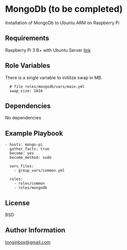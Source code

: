 MongoDb (to be completed)
=========

Installation of MongoDb to Ubuntu ARM on Raspberry Pi

Requirements
------------

Raspberry Pi 3 B+ with Ubuntu Server [link](https://www.ubuntu.com/download/iot/raspberry-pi-2-3)

Role Variables
--------------
There is a single variable to initilize swap in MB.

      # file roles/mongodb/vars/main.yml
      swap_size: 1024


Dependencies
------------

No dependencies

Example Playbook
----------------


    - hosts: mongo-pi
      gather_facts: true
      become: yes
      become_method: sudo

      vars_files:
        - group_vars/common.yml

      roles:
        - roles/common
        - roles/mongodb

License
-------

BSD

Author Information
------------------

tonginbox@gmail.com

